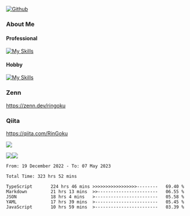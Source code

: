 [![Github](https://img.shields.io/github/followers/RinGoku?label=Follow&style=social)](https://github.com/skyt-a)

### About Me
#### Professional
[![My Skills](https://skillicons.dev/icons?i=react,ts,js,nodejs,java,graphql,firebase,githubactions&theme=light)](https://skillicons.dev)
#### Hobby
[![My Skills](https://skillicons.dev/icons?i=unity,rust,py&theme=light)](https://skillicons.dev)

### Zenn
https://zenn.dev/ringoku
### Qiita
https://qiita.com/RinGoku


![](https://github-profile-summary-cards.vercel.app/api/cards/profile-details?username=skyt-a&theme=default)

![](https://github-profile-summary-cards.vercel.app/api/cards/repos-per-language?username=skyt-a&theme=default)![](https://github-profile-summary-cards.vercel.app/api/cards/stats?username=RinGoku&theme=default)

<!--START_SECTION:waka-->

```text
From: 19 December 2022 - To: 07 May 2023

Total Time: 323 hrs 52 mins

TypeScript       224 hrs 46 mins >>>>>>>>>>>>>>>>>--------   69.40 %
Markdown         21 hrs 13 mins  >>-----------------------   06.55 %
JSON             18 hrs 4 mins   >------------------------   05.58 %
YAML             17 hrs 39 mins  >------------------------   05.45 %
JavaScript       10 hrs 59 mins  >------------------------   03.39 %
```

<!--END_SECTION:waka-->
